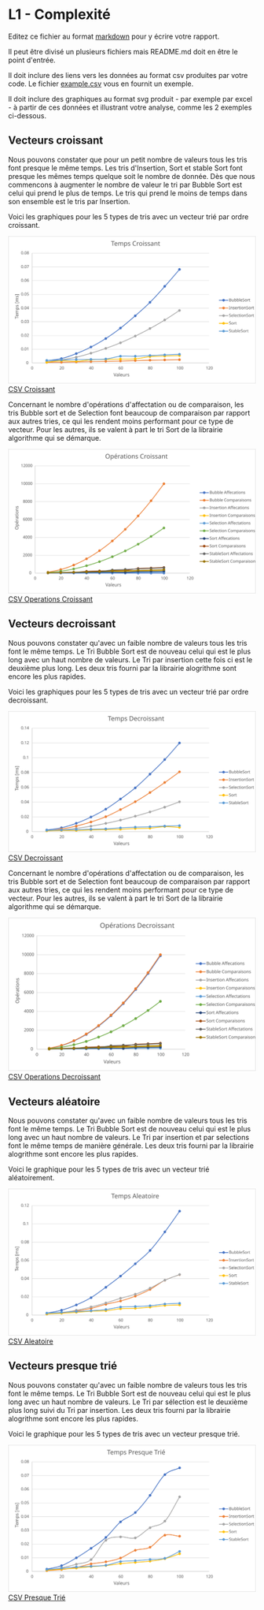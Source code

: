 # L1 - Complexité

Editez ce fichier au format [markdown](https://github.com/adam-p/markdown-here/wiki/Markdown-Cheatsheet) pour y écrire 
votre rapport. 

Il peut être divisé un plusieurs fichiers mais README.md doit en être le point d'entrée. 

Il doit inclure des liens vers les données au format csv produites par votre code. Le fichier [example.csv](csv/example.csv) 
vous en fournit un exemple.

Il doit inclure des graphiques au format svg produit - par exemple par excel - à partir de ces 
données et illustrant votre analyse, comme les 2 exemples ci-dessous. 

## Vecteurs croissant

Nous pouvons constater que pour un petit nombre de valeurs tous les tris font presque le même temps.
Les tris d'Insertion, Sort et stable Sort font presque les mêmes temps quelque soit le nombre de donnée.
Dès que nous commencons à augmenter le nombre de valeur le tri par Bubble Sort est celui qui prend le plus de temps.
Le tris qui prend le moins de temps dans son ensemble est le tris par Insertion.

Voici les graphiques pour les 5 types de tris avec un vecteur trié par ordre croissant.

![croissant](svg/tri_croissant.svg)
[CSV Croissant](csv/tri_croissant.csv) 

Concernant le nombre d'opérations d'affectation ou de comparaison, les tris Bubble sort et de Selection font beaucoup de comparaison par rapport
aux autres tries, ce qui les rendent moins performant pour ce type de vecteur.
Pour les autres, ils se valent à part le tri Sort de la librairie algorithme qui se démarque.

![croissant](svg/operations_croissant.svg)
[CSV Operations Croissant](csv/operation_croissant.csv) 

## Vecteurs decroissant

Nous pouvons constater qu'avec un faible nombre de valeurs tous les tris font le même temps.
Le Tri Bubble Sort est de nouveau celui qui est le plus long avec un haut nombre de valeurs.
Le Tri par insertion cette fois ci est le deuxième plus long.
Les deux tris fourni par la librairie alogrithme sont encore les plus rapides.

Voici les graphiques pour les 5 types de tris avec un vecteur trié par ordre decroissant.

![decroissant](svg/tri_decroissant.svg)
[CSV Decroissant](csv/tri_decroissant.csv)

Concernant le nombre d'opérations d'affectation ou de comparaison, les tris Bubble sort et de Selection font beaucoup de comparaison par rapport
aux autres tries, ce qui les rendent moins performant pour ce type de vecteur.
Pour les autres, ils se valent à part le tri Sort de la librairie algorithme qui se démarque.

![decroissant](svg/operations_decroissant.svg)
[CSV Operations Decroissant](csv/operation_decroissant.csv) 

## Vecteurs aléatoire

Nous pouvons constater qu'avec un faible nombre de valeurs tous les tris font le même temps.
Le Tri Bubble Sort est de nouveau celui qui est le plus long avec un haut nombre de valeurs.
Le Tri par insertion et par selections font le même temps de manière générale.
Les deux tris fourni par la librairie alogrithme sont encore les plus rapides.

Voici le graphique pour les 5 types de tris avec un vecteur trié aléatoirement.

![aleatoire](svg/tri_aleatoire.svg)
[CSV Aleatoire](csv/tri_aleatoire.csv)

## Vecteurs presque trié

Nous pouvons constater qu'avec un faible nombre de valeurs tous les tris font le même temps.
Le Tri Bubble Sort est de nouveau celui qui est le plus long avec un haut nombre de valeurs.
Le Tri par sélection est le deuxième plus long suivi du Tri par insertion.
Les deux tris fourni par la librairie alogrithme sont encore les plus rapides.

Voici le graphique pour les 5 types de tris avec un vecteur presque trié.

![presqueTrie](svg/tri_presqueTrie.svg)
[CSV Presque Trié](csv/tri_presqueTrie.csv)
